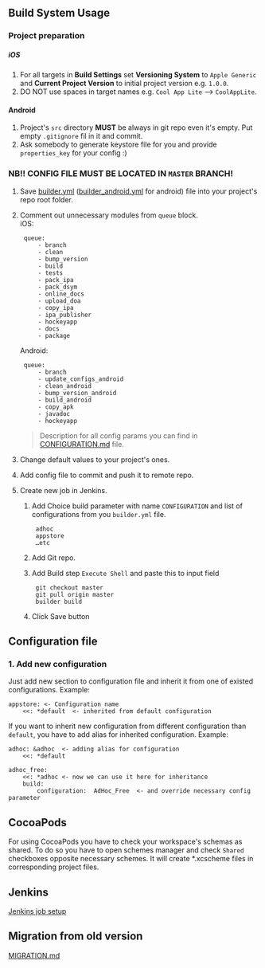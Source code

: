 ## Build System Usage

### Project preparation

##### iOS

1. For all targets in **Build Settings** set **Versioning System** to `Apple Generic` and **Current Project Version** to initial project version e.g. `1.0.0`.
2. DO NOT use spaces in target names e.g. `Cool App Lite` --> `CoolAppLite`.

#### Android

1. Project's `src` directory **MUST** be always in git repo even it's empty. Put empty `.gitignore` fil in it and commit.
2. Ask somebody to generate keystore file for you and provide `properties_key` for your config :)


### NB!! CONFIG FILE MUST BE LOCATED IN `MASTER` BRANCH!

1. Save [builder.yml](https://raw.github.com/dev4dev/bs_modulo/master/examples/builder.yml) ([builder_android.yml](https://raw.github.com/dev4dev/bs_modulo/master/examples/builder_android.yml) for android) file into your project's repo root folder.
2. Comment out unnecessary modules from `queue` block.  
	iOS:
	
		queue:
			- branch
			- clean
			- bump_version
			- build
			- tests
			- pack_ipa
			- pack_dsym
			- online_docs
			- upload_doa
			- copy_ipa
			- ipa_publisher
			- hockeyapp
			- docs
			- package

	Android:
	
		queue:
			- branch
			- update_configs_android
			- clean_android
			- bump_version_android
			- build_android
			- copy_apk
			- javadoc
			- hockeyapp
		    
	> Description for all config params you can find in [CONFIGURATION.md](https://github.com/dev4dev/bs_modulo/blob/master/docs/CONFIGURATION.md) file.
3. Change default values to your project's ones.
4. Add config file to commit and push it to remote repo.
5. Create new job in Jenkins.
	1. Add Choice build parameter with name `CONFIGURATION` and list of configurations from you `builder.yml` file.
			
			adhoc
			appstore
			…etc
	2. Add Git repo.
	3. Add Build step `Execute Shell` and paste this to input field
	
			git checkout master
			git pull origin master
			builder build
	4. Click Save button

## Configuration file
### 1. Add new configuration

Just add new section to configuration file and inherit it from one of existed configurations. Example:

	appstore: <- Configuration name
		<<: *default  <- inherited from default configuration

If you want to inherit new configuration from different configuration than `default`, you have to add alias for inherited configuration. Example:

	adhoc: &adhoc  <- adding alias for configuration
		<<: *default

	adhoc_free:
		<<: *adhoc <- now we can use it here for inheritance
		build:
			configuration:	AdHoc_Free  <- and override necessary config parameter

## CocoaPods
For using CocoaPods you have to check your workspace's schemas as shared. To do so you have to open schemes manager and check `Shared` checkboxes opposite necessary schemes. It will create *.xcscheme files in corresponding project files.

## Jenkins
[Jenkins job setup](https://github.com/dev4dev/bs_modulo/blob/master/docs/JENKINS.md)

## Migration from old version
[MIGRATION.md](https://github.com/dev4dev/bs_modulo/blob/master/docs/MIGRATION.md)
